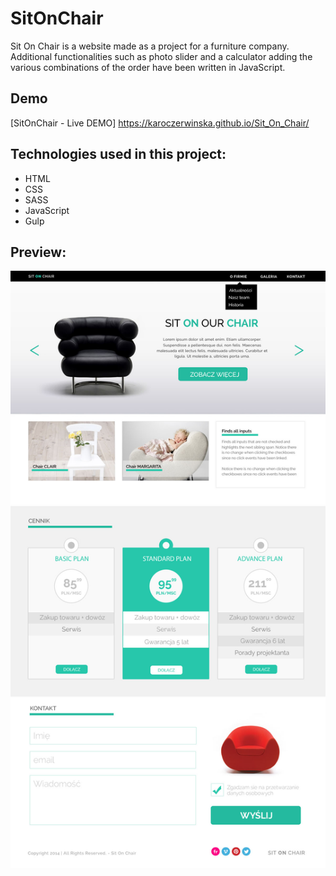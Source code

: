 # SitOnChair

Sit On Chair is a website made as a project for a furniture company. Additional functionalities such as photo slider and a calculator adding the various combinations of the order have been written in JavaScript.

## Demo

[SitOnChair - Live DEMO] https://karoczerwinska.github.io/Sit_On_Chair/

## Technologies used in this project:
- HTML
- CSS
- SASS
- JavaScript
- Gulp

## Preview:
![alt txt](images/template.jpg)

